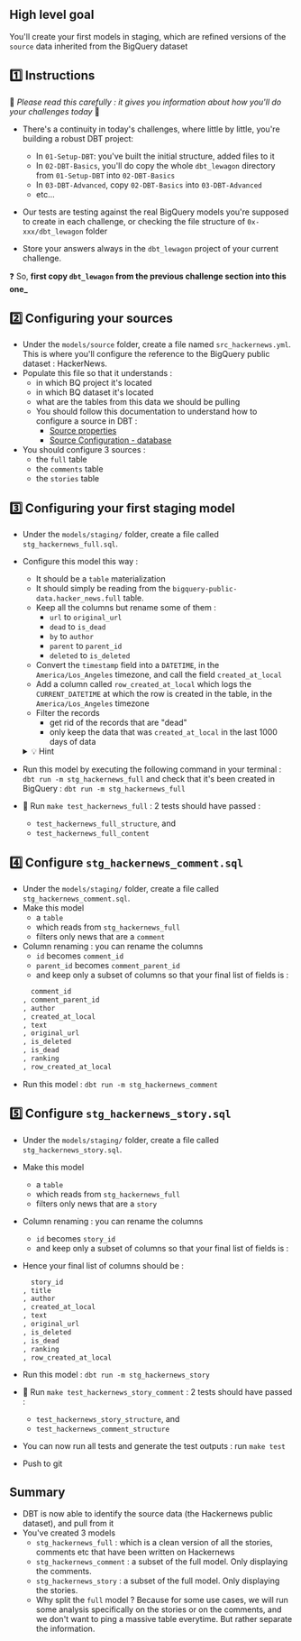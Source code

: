 ## High level goal

You'll create your first models in staging, which are refined versions of the `source` data inherited from the BigQuery dataset

## 1️⃣ Instructions

:rotating_light: _Please read this carefully : it gives you information about how you'll do your challenges today_ :rotating_light:

- There's a continuity in today's challenges, where little by little, you're building a robust DBT project:
  - In `01-Setup-DBT`: you've built the initial structure, added files to it
  - In `02-DBT-Basics`, you'll do copy the whole `dbt_lewagon` directory from `01-Setup-DBT` into `02-DBT-Basics`
  - In `03-DBT-Advanced`, copy  `02-DBT-Basics` into `03-DBT-Advanced`
  - etc...

- Our tests are testing against the real BigQuery models you're supposed to create in each challenge, or checking the file structure of `0x-xxx/dbt_lewagon` folder

- Store your answers always in the `dbt_lewagon` project of your current challenge.

❓ So, **first copy `dbt_lewagon` from the previous challenge section into this one_**

## 2️⃣ Configuring your sources

- Under the `models/source` folder, create a file named `src_hackernews.yml`. This is where you'll configure the reference to the BigQuery public dataset : HackerNews.
- Populate this file so that it understands :
  - in which BQ project it's located
  - in which BQ dataset it's located
  - what are the tables from this data we should be pulling
  - You should follow this documentation to understand how to configure a source in DBT :
    - [Source properties](https://docs.getdbt.com/reference/source-properties)
    - [Source Configuration - database](https://docs.getdbt.com/reference/resource-properties/database)
- You should configure 3 sources :
  - the `full` table
  - the `comments` table
  - the `stories` table

## 3️⃣ Configuring your first staging model

- Under the `models/staging/` folder, create a file called `stg_hackernews_full.sql`.
- Configure this model this way :
  - It should be a `table` materialization
  - It should simply be reading from the `bigquery-public-data.hacker_news.full` table.
  - Keep all the columns but rename some of them :
    - `url` to `original_url`
    - `dead` to `is_dead`
    - `by` to `author`
    - `parent` to `parent_id`
    - `deleted` to `is_deleted`
  - Convert the `timestamp` field into a `DATETIME`, in the `America/Los_Angeles` timezone, and call the field `created_at_local`
  - Add a column called `row_created_at_local` which logs the `CURRENT_DATETIME` at which the row is created in the table, in the `America/Los_Angeles` timezone
  - Filter the records
    - get rid of the records that are "dead"
    - only keep the data that was `created_at_local` in the last 1000 days of data

  <details>
    <summary markdown='span'>💡 Hint</summary>
    You can you can use the `DATE_SUB` SQL function
  </details>

- Run this model by executing the following command in your terminal : `dbt run -m stg_hackernews_full` and check that it's been created in BigQuery : `dbt run -m stg_hackernews_full`
- 🧪 Run `make test_hackernews_full` : 2 tests should have passed :
  - `test_hackernews_full_structure`, and
  - `test_hackernews_full_content`

## 4️⃣ Configure `stg_hackernews_comment.sql`

- Under the `models/staging/` folder, create a file called `stg_hackernews_comment.sql`.
- Make this model
  - a `table`
  - which reads from `stg_hackernews_full`
  - filters only news that are a `comment`
- Column renaming : you can rename the columns
  - `id` becomes `comment_id`
  - `parent_id` becomes `comment_parent_id`
  - and keep only a subset of columns so that your final list of fields is :
  ```sql
    comment_id
  , comment_parent_id
  , author
  , created_at_local
  , text
  , original_url
  , is_deleted
  , is_dead
  , ranking
  , row_created_at_local
  ```
- Run this model : `dbt run -m stg_hackernews_comment`

## 5️⃣ Configure `stg_hackernews_story.sql`
- Under the `models/staging/` folder, create a file called `stg_hackernews_story.sql`.
- Make this model
  - a `table`
  - which reads from `stg_hackernews_full`
  - filters only news that are a `story`
- Column renaming : you can rename the columns
  - `id` becomes `story_id`
  - and keep only a subset of columns so that your final list of fields is :

- Hence your final list of columns should be :
  ```sql
    story_id
  , title
  , author
  , created_at_local
  , text
  , original_url
  , is_deleted
  , is_dead
  , ranking
  , row_created_at_local
  ```
- Run this model : `dbt run -m stg_hackernews_story`
- 🧪 Run `make test_hackernews_story_comment` : 2 tests should have passed :
  - `test_hackernews_story_structure`, and
  - `test_hackernews_comment_structure`
- You can now run all tests and generate the test outputs : run `make test`
- Push to git

## Summary

- DBT is now able to identify the source data (the Hackernews public dataset), and pull from it
- You've created 3 models
  - `stg_hackernews_full` : which is a clean version of all the stories, comments etc that have been written on Hackernews
  -  `stg_hackernews_comment` : a subset of the full model. Only displaying the comments.
  -  `stg_hackernews_story` : a subset of the full model. Only displaying the stories.
  - Why split the `full` model ? Because for some use cases, we will run some analysis specifically on the stories or on the comments, and we don't want to ping a massive table everytime. But rather separate the information.

